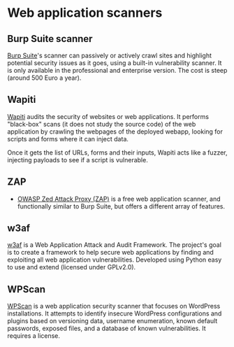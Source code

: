 # Web application scanners

## Burp Suite scanner

[Burp Suite](../webapp/burp.md)'s scanner can passively or actively crawl sites and highlight potential security issues as it goes, using a built-in vulnerability scanner. It is only available in the professional and enterprise version. The cost is steep (around 500 Euro a year).

## Wapiti

[Wapiti](https://wapiti-scanner.github.io/) audits the security of websites or web applications. It performs "black-box" scans (it does not study the source code) of the web application by crawling the webpages of the deployed webapp, looking for scripts and forms where it can inject data.

Once it gets the list of URLs, forms and their inputs, Wapiti acts like a fuzzer, injecting payloads to see if a script is vulnerable.

## ZAP

* [OWASP Zed Attack Proxy (ZAP)](https://www.zaproxy.org/docs/) is a free web application scanner, and functionally similar to Burp Suite, but offers a different array of features.

## w3af

[w3af](http://w3af.org)  is a Web Application Attack and Audit Framework. The project's goal is to create a framework to help secure web applications by finding and exploiting all web application vulnerabilities. Developed using Python easy to use and extend (licensed under GPLv2.0).

## WPScan

[WPScan](https://github.com/wpscanteam/wpscan) is a web application security scanner that focuses on WordPress installations. It attempts to identify insecure WordPress configurations and plugins based on versioning data, username enumeration, known default passwords, exposed files, and a database of known vulnerabilities. It requires a license.


